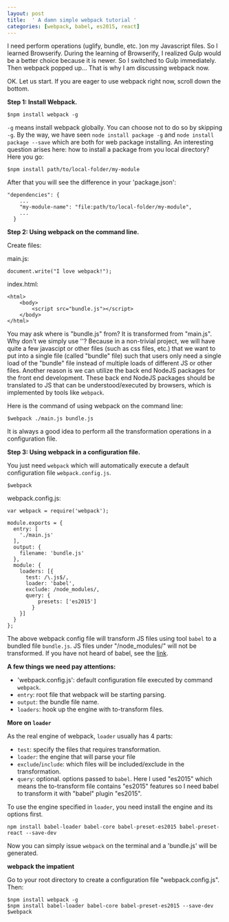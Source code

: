 ```yaml
---
layout: post
title:  ' A damn simple webpack tutorial '
categories: [webpack, babel, es2015, react]
---
```


I need perform operations (uglify, bundle, etc. )on my Javascript files. So I learned Browserify. During the learning of Browserify, I realized Gulp would be a better choice because it is newer. So I switched to Gulp immediately. Then webpack popped up... That is why I am discussing webpack now.

OK. Let us start. If you are eager to use webpack right now, scroll down the bottom.

**Step 1: Install Webpack.**

```
$npm install webpack -g
```

`-g` means install webpack globally. You can choose not to do so by skipping `-g`. By the way, we have seen `node install package -g` and `node install package --save` which are both for web package installing. An interesting question arises here: how to install a package from you local directory? Here you go:

```
$npm install path/to/local-folder/my-module
```
After that you will see the difference in your 'package.json':

```
"dependencies": {
    ...
    "my-module-name": "file:path/to/local-folder/my-module",
    ...
  }
```

**Step 2: Using webpack on the command line.**

Create files:

main.js:

```
document.write("I love webpack!");
```

index.html:

```
<html>
    <body>
        <script src="bundle.js"></script>
    </body>
</html>
```

You may ask where is "bundle.js" from? It is transformed from "main.js". Why don't we simply use '<script src="main.js"></script>'? Because in a non-trivial project, we will have quite a few javascipt or other files (such as css files, etc.) that we want to put into a single file (called "bundle" file) such that users only need a single load of the "bundle" file instead of multiple loads of different JS or other files. Another reason is we can utilize the back end NodeJS packages for the front end development. These back end NodeJS packages should be translated to JS that can be understood/executed by browsers, which is implemented by tools like `webpack`.

Here is the command of using webpack on the command line:

```
$webpack ./main.js bundle.js
```

It is always a good idea to perform all the transformation operations in a configuration file.

**Step 3: Using webpack in a configuration file.**

You just need `webpack` which will automatically execute a default configuration file `webpack.config.js`.

```
$webpack
```

webpack.config.js:

```
var webpack = require('webpack');

module.exports = {
  entry: [
    './main.js'
  ],
  output: {
    filename: 'bundle.js'
  },
  module: {
    loaders: [{
      test: /\.js$/,
      loader: 'babel',
      exclude: /node_modules/,
      query: {
          presets: ['es2015']
        }
    }]
  }
};
```

The above webpack config file will transform JS files using tool `babel` to a bundled file `bundle.js`. JS files under "/node_modules/" will not be transformed. If you have not heard of babel, see the [link](https://babeljs.io/blog/2015/10/31/setting-up-babel-6).

**A few things we need pay attentions:**

* 'webpack.config.js': default configuration file executed by command `webpack`.
* `entry`: root file that webpack will be starting parsing.
* `output`: the bundle file name.
* `loaders`: hook up the engine with to-transform files.

**More on `loader`**

As the real engine of webpack, `loader` usually has 4 parts:

* `test`: specify the files that requires transformation.
* `loader`: the engine that will parse your file
* `exclude`/`include`: which files will be included/exclude in the transformation.
* `query`: optional. options passed to `babel`. Here I used "es2015" which means the to-transform file contains "es2015" features so I need babel to transform it with "babel" plugin "es2015".

To use the engine specified in `loader`, you need install the engine and its options first.

```
npm install babel-loader babel-core babel-preset-es2015 babel-preset-react --save-dev
```

Now you can simply issue `webpack` on the terminal and a 'bundle.js' will be generated.

**webpack the impatient**

Go to your root directory to create a configuration file "webpack.config.js".
Then:

```
$npm install webpack -g
$npm install babel-loader babel-core babel-preset-es2015 --save-dev
$webpack
```
